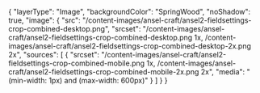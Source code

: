 {
    "layerType": "Image",
    "backgroundColor": "SpringWood",
    "noShadow": true,
    "image": {
        "src": "/content-images/ansel-craft/ansel2-fieldsettings-crop-combined-desktop.png",
        "srcset": "/content-images/ansel-craft/ansel2-fieldsettings-crop-combined-desktop.png 1x, /content-images/ansel-craft/ansel2-fieldsettings-crop-combined-desktop-2x.png 2x",
        "sources": [
            {
                "srcset": "/content-images/ansel-craft/ansel2-fieldsettings-crop-combined-mobile.png 1x, /content-images/ansel-craft/ansel2-fieldsettings-crop-combined-mobile-2x.png 2x",
                "media": "(min-width: 1px) and (max-width: 600px)"
            }
       ]
    }
}
